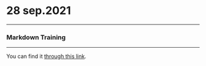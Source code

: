 # 28 sep.2021
---
### Markdown Training
---
You can find it [through this link](https://www.markdowntutorial.com/).
